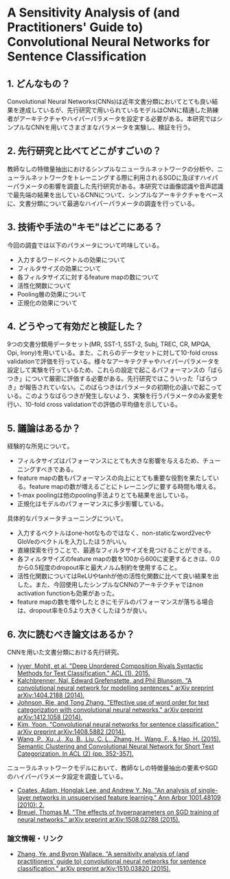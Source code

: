 # A Sensitivity Analysis of (and Practitioners' Guide to) Convolutional Neural Networks for Sentence Classification

## 1. どんなもの？

Convolutional Neural Networks(CNNs)は近年文書分類においてとても良い結果を達成しているが、先行研究で用いられているモデルはCNNに精通した熟練者がアーキテクチャやハイパーパラメータを設定する必要がある。本研究ではシンプルなCNNを用いてさまざまなパラメータを実験し、検証を行う。

## 2. 先行研究と比べてどこがすごいの？

教師なしの特徴量抽出におけるシンプルなニューラルネットワークの分析や、ニューラルネットワークをトレーニングする際に利用されるSGDに及ぼすハイパーパラメータの影響を調査した先行研究がある。本研究では画像認識や音声認識で最先端の結果を出しているCNNについて、シンプルなアーキテクチャをベースに、文書分類について最適なハイパーパラメータの調査を行っている。

## 3. 技術や手法の"キモ"はどこにある？

今回の調査では以下のパラメータについて吟味している。

* 入力するワードベクトルの効果について
* フィルタサイズの効果について
* 各フィルタサイズに対するfeature mapの数について
* 活性化関数について
* Pooling層の効果について
* 正規化の効果について

## 4. どうやって有効だと検証した？

9つの文書分類用データセット(MR, SST-1, SST-2, Subj, TREC, CR, MPQA, Opi, Irony)を用いている。また、これらのデータセットに対して10-fold cross validationで評価を行っている。様々なアーキテクチャやハイパーパラメータを設定して実験を行っているため、これらの設定で起こるパフォーマンスの「ばらつき」について厳密に評価する必要がある。先行研究ではこういった「ばらつき」が報告されていない。このばらつきはパラメータの初期化の違いで起こっている。このようなばらつきが発生しないよう、実験を行うパラメータのみ変更を行い、10-fold cross validationでの評価の平均値を示している。

## 5. 議論はあるか？

経験的な所見について。

* フィルタサイズはパフォーマンスにとても大きな影響を与えるため、チューニングすべきである。
* feature mapの数もパフォーマンスの向上にとても重要な役割を果たしている。feature mapの数が増えるごとにトレーニングに要する時間も増える。
* 1-max poolingは他のpooling手法よりとても結果を出している。
* 正規化はモデルのパフォーマンスに多少影響している。

具体的なパラメータチューニングについて。

* 入力するベクトルはone-hotなものではなく、non-staticなword2vecやGloVeのベクトルを入力したほうがいい。
* 直線探索を行うことで、最適なフィルタサイズを見つけることができる。
* 各フィルタサイズのfeature mapの数を100から600に変更するときは、0.0から0.5程度のdropout率と最大ノルム制約を使用すること。
* 活性化関数についてはReLUやtanhが他の活性化関数に比べて良い結果を出した。また、今回使用したシンプルなCNNのアーキテクチャではnon activation functionも効果があった。
* feature mapの数を増やしたときにモデルのパフォーマンスが落ちる場合は、dropout率を0.5より大きくしたほうが良い。

## 6. 次に読むべき論文はあるか？

CNNを用いた文書分類における先行研究。

* [Iyyer, Mohit, et al. "Deep Unordered Composition Rivals Syntactic Methods for Text Classification." ACL (1). 2015.](http://www.umiacs.umd.edu/~jbg/docs/2015_acl_dan.pdf)
* [Kalchbrenner, Nal, Edward Grefenstette, and Phil Blunsom. "A convolutional neural network for modelling sentences." arXiv preprint arXiv:1404.2188 (2014).](https://arxiv.org/pdf/1404.2188.pdf?utm_content=bufferee286&utm_medium=social&utm_source=plus.google.com&utm_campaign=buffer)
* [Johnson, Rie, and Tong Zhang. "Effective use of word order for text categorization with convolutional neural networks." arXiv preprint arXiv:1412.1058 (2014).](https://arxiv.org/pdf/1412.1058)
* [Kim, Yoon. "Convolutional neural networks for sentence classification." arXiv preprint arXiv:1408.5882 (2014).](https://arxiv.org/pdf/1408.5882)
* [Wang, P., Xu, J., Xu, B., Liu, C. L., Zhang, H., Wang, F., & Hao, H. (2015). Semantic Clustering and Convolutional Neural Network for Short Text Categorization. In ACL (2) (pp. 352-357).](http://www.aclweb.org/old_anthology/P/P15/P15-2058.pdf)
  
ニューラルネットワークモデルにおいて、教師なしの特徴量抽出の要素やSGDのハイパーパラメータ設定を調査している。
  
* [Coates, Adam, Honglak Lee, and Andrew Y. Ng. "An analysis of single-layer networks in unsupervised feature learning." Ann Arbor 1001.48109 (2010): 2.](http://www.jmlr.org/proceedings/papers/v15/coates11a/coates11a.pdf)
* [Breuel, Thomas M. "The effects of hyperparameters on SGD training of neural networks." arXiv preprint arXiv:1508.02788 (2015).](https://arxiv.org/pdf/1508.02788)
  

### 論文情報・リンク

* [Zhang, Ye, and Byron Wallace. "A sensitivity analysis of (and practitioners' guide to) convolutional neural networks for sentence classification." arXiv preprint arXiv:1510.03820 (2015).](https://arxiv.org/pdf/1510.03820)
